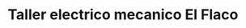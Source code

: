 ---
title: "Taller electrico mecanico El Flaco"
url: /guadalupe/taller-electrico-mecanico-el-flaco/
shop: reparación de automóviles
---